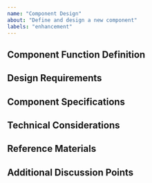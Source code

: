 ```yaml
---
name: "Component Design"
about: "Define and design a new component"
labels: "enhancement"
---
```


## Component Function Definition
<!-- Please describe the main functions and use cases of this component. -->

## Design Requirements
<!-- If there are any design requirements specific to the component, please specify them. -->

## Component Specifications
<!-- Freely write the interface provided by the component and example usage code. -->

## Technical Considerations
<!-- If there are any technical considerations or topics that need to be discussed for the implementation of the component, please specify them. -->

## Reference Materials
<!-- If there are any reference materials that can help with the implementation of the component, please attach them. -->

## Additional Discussion Points
<!-- If there are any additional points to be aware of, please specify them. -->
